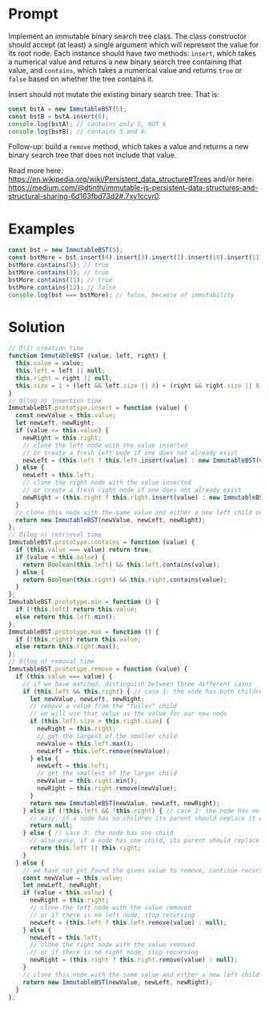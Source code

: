 # Prompt

Implement an immutable binary search tree class. The class constructor should accept (at least) a single argument which will represent the value for its root node. Each instance should have two methods: `insert`, which takes a numerical value and returns a new binary search tree containing that value, and `contains`, which takes a numerical value and returns `true` or `false` based on whether the tree contains it.

Insert should not mutate the existing binary search tree. That is:

```js
const bstA = new ImmutableBST(5);
const bstB = bstA.insert(6);
console.log(bstA); // contains only 5, NOT 6
console.log(bstB); // contains 5 and 6
```

Follow-up: build a `remove` method, which takes a value and returns a new binary search tree that does not include that value.

Read more here: https://en.wikipedia.org/wiki/Persistent_data_structure#Trees and/or here: https://medium.com/@dtinth/immutable-js-persistent-data-structures-and-structural-sharing-6d163fbd73d2#.7xy1ccvr0.

# Examples

```js
const bst = new ImmutableBST(5);
const bstMore = bst.insert(4).insert(3).insert(1).insert(10).insert(11).insert(15).insert(2).insert(100);
bstMore.contains(5); // true
bstMore.contains(3); // true
bstMore.contains(11); // true
bstMore.contains(12); // false
console.log(bst === bstMore); // false, because of immutability
```

# Solution

```js
// O(1) creation time
function ImmutableBST (value, left, right) {
  this.value = value;
  this.left = left || null;
  this.right = right || null;
  this.size = 1 + (left && left.size || 0) + (right && right.size || 0);
}
// O(log n) insertion time
ImmutableBST.prototype.insert = function (value) {
  const newValue = this.value;
  let newLeft, newRight;
  if (value <= this.value) {
    newRight = this.right;
    // clone the left node with the value inserted
    // or create a fresh left node if one does not already exist
    newLeft = (this.left ? this.left.insert(value) : new ImmutableBST(value));
  } else {
    newLeft = this.left;
    // clone the right node with the value inserted
    // or create a fresh right node if one does not already exist
    newRight = (this.right ? this.right.insert(value) : new ImmutableBST(value));
  }
  // clone this node with the same value and either a new left child or a new right child (depending on above)
  return new ImmutableBST(newValue, newLeft, newRight);
};
// O(log n) retrieval time
ImmutableBST.prototype.contains = function (value) {
  if (this.value === value) return true;
  if (value < this.value) {
    return Boolean(this.left) && this.left.contains(value);
  } else {
    return Boolean(this.right) && this.right.contains(value);
  }
};
ImmutableBST.prototype.min = function () {
  if (!this.left) return this.value;
  else return this.left.min();
};
ImmutableBST.prototype.max = function () {
  if (!this.right) return this.value;
  else return this.right.max();
};
// O(log n) removal time
ImmutableBST.prototype.remove = function (value) {
  if (this.value === value) {
    // if we have matched, distinguish between three different cases
    if (this.left && this.right) { // case 1: the node has both children
      let newValue, newLeft, newRight;
      // remove a value from the "fuller" child
      // we will use that value as the value for our new node
      if (this.left.size > this.right.size) {
        newRight = this.right;
        // get the largest of the smaller child
        newValue = this.left.max();
        newLeft = this.left.remove(newValue);
      } else {
        newLeft = this.left;
        // get the smallest of the larger child
        newValue = this.right.min();
        newRight = this.right.remove(newValue);
      }
      return new ImmutableBST(newValue, newLeft, newRight);
    } else if (!this.left && !this.right) { // case 2: the node has no children
      // easy, if a node has no children its parent should replace it with null
      return null;
    } else { // case 3: the node has one child
      // also easy, if a node has one child, its parent should replace it with that child
      return this.left || this.right;
    }
  } else {
    // we have not yet found the given value to remove, continue recursing
    const newValue = this.value;
    let newLeft, newRight;
    if (value < this.value) {
      newRight = this.right;
      // clone the left node with the value removed
      // or if there is no left node, stop recursing
      newLeft = (this.left ? this.left.remove(value) : null);
    } else {
      newLeft = this.left;
      // clone the right node with the value removed
      // or if there is no right node, stop recursing
      newRight = (this.right ? this.right.remove(value) : null);
    }
    // clone this node with the same value and either a new left child or a new right child (depending on above)
    return new ImmutableBST(newValue, newLeft, newRight);
  }
};
```

